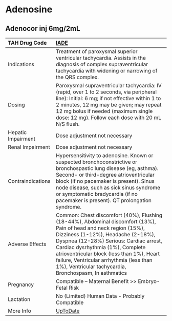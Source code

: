 # Adenosine

## Adenocor inj 6mg/2mL

| TAH Drug Code      | [IADE](https://www.tahsda.org.tw/drugs/hissearch.php?drug_code=IADE)                                                                                                                                                                                                                                                                                                                   |
|:-------------------|:---------------------------------------------------------------------------------------------------------------------------------------------------------------------------------------------------------------------------------------------------------------------------------------------------------------------------------------------------------------------------------------|
| Indications        | Treatment of paroxysmal superior ventricular tachycardia. Assists in the diagnosis of complex supraventricular tachycardia with widening or narrowing of the QRS complex.                                                                                                                                                                                                              |
| Dosing             | Paroxysmal supraventricular tachycardia: IV (rapid, over 1 to 2 seconds, via peripheral line): Initial: 6 mg; if not effective within 1 to 2 minutes, 12 mg may be given; may repeat 12 mg bolus if needed (maximum single dose: 12 mg). Follow each dose with 20 mL N/S flush.                                                                                                        |
| Hepatic Impairment | Dose adjustment not necessary                                                                                                                                                                                                                                                                                                                                                          |
| Renal Impairment   | Dose adjustment not necessary                                                                                                                                                                                                                                                                                                                                                          |
| Contraindications  | Hypersensitivity to adenosine. Known or suspected bronchoconstrictive or bronchospastic lung disease (eg, asthma). Second- or third-degree atrioventricular block (if no pacemaker is present). Sinus node disease, such as sick sinus syndrome or symptomatic bradycardia (if no pacemaker is present). QT prolongation syndrome.                                                     |
| Adverse Effects    | Common: Chest discomfort (40%), Flushing (18-44%), Abdominal discomfort (13%), Pain of head and neck region (15%), Dizziness (1-12%), Headache (2-18%), Dyspnea (12-28%) Serious: Cardiac arrest, Cardiac dysrhythmia (1%), Complete atrioventricular block (less than 1%), Heart failure, Ventricular arrhythmia (less than 1%), Ventricular tachycardia, Bronchospasm, In asthmatics |
| Pregnancy          | Compatible – Maternal Benefit >> Embryo-Fetal Risk                                                                                                                                                                                                                                                                                                                                     |
| Lactation          | No (Limited) Human Data - Probably Compatible                                                                                                                                                                                                                                                                                                                                          |
| More Info          | [UpToDate](https://www.uptodate.com/contents/adenosine-drug-information)                                                                                                                                                                                                                                                                                                               |

